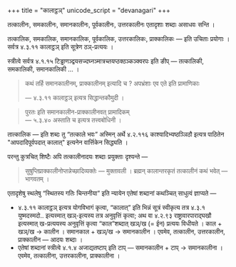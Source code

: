+++
title = "कालाट्ठञ्"
unicode_script = "devanagari"
+++

तत्कालीनः, समकालीनः, समानकालीनः, पूर्वकालीनः, उत्तरकालीनः एतादृशाः शब्दाः असाधवः सन्ति ।

तत्कालिक, समकालिक, समानकालिक, पूर्वकालिक, उत्तरकालिकः, प्राक्कालिकः — इति उचिताः प्रयोगाः । सर्वत्र ४.३.११ कालाट्ठञ् इति सूत्रेण ठञ्-प्रत्ययः ।

स्त्रीत्वे सर्वत्र ४.१.१५ टिड्ढाणञ्द्वयसज्दघ्नञ्मात्रच्तयप्ठक्ठञ्कञ्क्वरपः इति ङीप् — तत्कालिकी, समकालिकी, समानकालिकी … ।

> कथं तर्हि समानकालीनम्, प्राक्कालीनम् इत्यादि च ? अपभ्रंशाः एव एते इति प्रामाणिकाः  
> 
> — ४.३.११ कालाट्ठञ् इत्यत्र सिद्धान्तकौमुदी ।

> पुरतः इति समानकालीन-प्राक्कालीनवत् प्रामादिकम्  
> — ५.३.४० अस्ताति च इत्यत्र तत्त्वबोधिनी ।

तात्कालिक — इति शब्दः तु “तत्काले भवः” अस्मिन् अर्थे ४.२.११६ काश्यादिभ्यष्ठञ्ञिठौ इत्यत्र पाठितेन  "आपदादिपूर्वपदात् कालात्" इत्यनेन वार्त्तिकेन सिद्ध्यति । 

परन्तु कुत्रचित् शिष्टैः अपि तत्कालीनादयः शब्दाः प्रयुक्ताः दृश्यन्ते —

> सुषुप्तिप्राक्कालीनोप्तन्नेच्छादिव्यक्तेः — मुक्तावली ।
> ब्रह्मन् कालान्तरकृतं तत्कालीनं कथं भवेत् — भागवतम् ।

एतादृशेषु स्थलेषु “स्थितस्य गतिः चिन्तनीया” इति न्यायेन एतेषां शब्दानां कथञ्चित् साधुत्वं ज्ञाप्यते —

- ४.३.११ कालाट्ठञ् इत्यत्र योगविभागं कृत्वा, “कालात्” इति भिन्नं सूत्रं स्वीकृत्य तत्र  ४.३.१ युष्मदस्मदो.. इत्यस्मात् खञ्-इत्यस्य तत्र अनुवृत्तिं कृत्वा; अथ वा ४.२.९३ राष्ट्रावारपाराद्घखौ इत्यस्मात् ख-प्रत्ययस्य अनुवृत्तिं कृत्वा “काल”शब्दात् खञ्/ख (= ईन) प्रत्ययः विधीयते । काल + खञ्/ख → कालीन । समानकाल + खञ्/ख → समानकालीन । एवमेव, तत्कालीन, उत्तरकालीन, प्राक्कालीन‌ — आदयः शब्दाः ।
- एतेषां शब्दानां स्त्रीत्वे ४.१.४ अजाद्यतष्टाप् इति टाप् — समानकालीन + टाप् → समानकालीना । एवमेव, तत्कालीना, उत्तरकालीना, प्राक्कालीना । 

